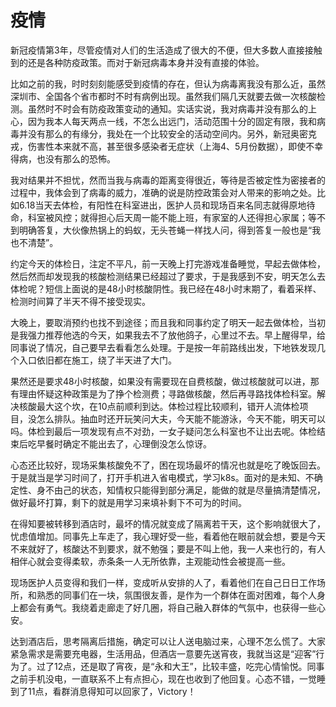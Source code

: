 # 疫情

新冠疫情第3年，尽管疫情对人们的生活造成了很大的不便，但大多数人直接接触到的还是各种防疫政策。而对于新冠病毒本身并没有直接的体验。

比如之前的我，时时刻刻能感受到疫情的存在，但认为病毒离我没有那么近，虽然深圳市、全国各个省市都时不时有病例出现。虽然我们隔几天就要去做一次核酸检测。虽然时不时会有防疫政策变动的通知。实话实说，我对病毒并没有那么的上心，因为我本人每天两点一线，不怎么出远门，活动范围十分的固定有限，我和病毒并没有那么的有缘分，我处在一个比较安全的活动空间内。另外，新冠奥密克戎，伤害性本来就不高，甚至很多感染者无症状（上海4、5月份数据），即使不幸得病，也没有那么的恐怖。

我对结果并不担忧，然而当我与病毒的距离变得很近，等待是否被定性为密接者的过程中，我体会到了病毒的威力，准确的说是防控政策会对人带来的影响之处。比如6.18当天去体检，有阳性在科室进出，医护人员和现场百来名同志就得原地待命，科室被风控；就得担心后天周一能不能上班，有家室的人还得担心家属；等不到明确答复，大伙像热锅上的蚂蚁，无头苍蝇一样找人问，得到答复一般也是“我也不清楚”。

约定今天的体检日，注定不平凡，前一天晚上打完游戏准备睡觉，早起去做体检，然后然而却发现我的核酸检测结果已经超过了要求，于是我感到不安，明天怎么去体检呢？短信上面说的是48小时核酸阴性。我已经在48小时末期了，看着采样、检测时间算了半天不得不接受现实。

大晚上，要取消预约也找不到途径；而且我和同事约定了明天一起去做体检，当初是我强力推荐他选的今天，如果我去不了放他鸽子，心里过不去。早上醒得早，给同事说了情况，自己要早去看看怎么处理。于是按一年前路线出发，下地铁发现几个入口依旧都在施工，绕了半天进了大门。

果然还是要求48小时核酸，如果没有需要现在自费核酸，做过核酸就可以进，那有理由怀疑这种政策是为了挣个检测费；寻路做核酸，然后再寻路找体检科室。解决核酸最大这个坎，在10点前顺利到达。体检过程比较顺利，错开人流体检项目，没怎么排队。抽血时还开玩笑问大夫，今天能不能游泳，今天不能，明天可以吗。体检到最后一项发现有点不对劲，一女子疑问怎么科室也不让出去呢。体检结束后吃早餐时确定不能出去了，心理倒没怎么惊讶。

心态还比较好，现场采集核酸免不了，困在现场最坏的情况也就是吃了晚饭回去。于是就当是学习时间了，打开手机进入省电模式，学习k8s。面对的是未知、不确定性、身不由己的状态，知情权只能得到部分满足，能做的就是尽量搞清楚情况，做好最坏打算，剩下的就是用学习来填补剩下不可为的时间。

在得知要被转移到酒店时，最坏的情况就变成了隔离若干天，这个影响就很大了，忧虑值增加。同事先上车走了，我心理好受一些，看着他在眼前就会想，要是今天不来就好了，核酸达不到要求，就不勉强；要是不叫上他，我一人来也行的，有人相伴心就会变得柔软，赤条条一人无所依靠，主观能动性会被提高一些。

现场医护人员变得和我们一样，变成听从安排的人了，看着他们在自己日日工作场所，和熟悉的同事们在一块，氛围很友善，是作为一个群体在面对困难，每个人身上都会有勇气。我绕着走廊走了好几圈，将自己融入群体的气氛中，也获得一些心安。

达到酒店后，思考隔离后措施，确定可以让人送电脑过来，心理不怎么慌了。大家紧急需求是需要充电器，生活用品，但酒店一意要先送宵夜，我就当这是“迎客”行为了。过了12点，还是取了宵夜，是“永和大王”，比较丰盛，吃完心情愉悦。同事之前手机没电，一直联系不上有点担心，现在也收到了他回复。心态不错，一觉睡到了11点，看群消息得知可以回家了，Victory！
